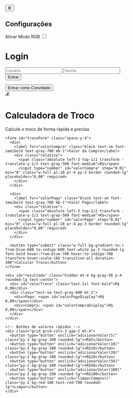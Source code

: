 <!DOCTYPE html>
<html lang="pt-BR">
<head>
<meta charset="UTF-8">
<meta name="viewport" content="width=device-width, initial-scale=1.0">
<title>Calculadora de Troco</title>
<script src="https://cdn.tailwindcss.com"></script>
<style>
  body { box-sizing: border-box; transition: background 0.8s linear; }
  @keyframes rgbBackground {
    0% { background-color: #ff0040; }
    25% { background-color: #ff8000; }
    50% { background-color: #40ff00; }
    75% { background-color: #0080ff; }
    100% { background-color: #ff00ff; }
  }
  .rgb-active { animation: rgbBackground 8s linear infinite alternate; }
</style>
</head>
<body id="body" class="bg-gradient-to-br from-blue-50 to-indigo-100 min-h-screen font-sans">

<!-- Botão Config -->
<button id="btnConfig" class="fixed top-4 right-4 bg-gradient-to-r from-indigo-500 to-blue-500 text-white text-xl p-3 rounded-full shadow-lg z-50" title="Configurações">⚙️</button>

<!-- Menu Config -->
<div id="menuConfig" class="hidden fixed top-16 right-4 bg-white rounded-2xl shadow-2xl p-4 w-64 z-50 border border-gray-200">
  <h2 class="font-bold text-gray-800 mb-3 text-center">Configurações</h2>
  <div class="flex items-center justify-between">
    <span class="font-semibold text-gray-700">Ativar Modo RGB</span>
    <label class="relative inline-flex items-center cursor-pointer">
      <input type="checkbox" id="toggleRGB" class="sr-only peer">
      <div class="w-11 h-6 bg-gray-300 rounded-full peer peer-checked:bg-gradient-to-r peer-checked:from-pink-500 peer-checked:to-yellow-500 transition-all"></div>
      <span class="absolute left-1 top-1 bg-white w-4 h-4 rounded-full transition-all peer-checked:translate-x-5"></span>
    </label>
  </div>
</div>

<div class="container mx-auto px-4 py-8 max-w-md">

  <!-- Tela de Login -->
  <div id="loginCard" class="bg-white rounded-2xl shadow-xl p-6 mb-6">
    <h1 class="text-2xl font-bold text-gray-800 mb-4 text-center">Login</h1>
    <form id="loginForm" class="space-y-4">
      <input type="text" placeholder="Usuário" class="w-full border rounded-lg p-3" required>
      <input type="password" placeholder="Senha" class="w-full border rounded-lg p-3" required>
      <button type="submit" class="w-full bg-blue-600 text-white py-3 rounded-lg font-bold hover:bg-blue-700 transition-colors">Entrar</button>
    </form>
    <div class="text-center mt-4">
      <button id="guestBtn" class="text-blue-600 font-semibold hover:underline">Entrar como Convidado</button>
    </div>
  </div>

  <!-- Calculadora -->
  <div id="appCard" class="hidden bg-white rounded-2xl shadow-xl p-6 mb-6">
    <div class="text-center mb-6">
      <div class="bg-white rounded-full w-20 h-20 mx-auto mb-4 flex items-center justify-center shadow-lg">
        <span class="text-3xl">💰</span>
      </div>
      <h1 class="text-3xl font-bold text-gray-800 mb-2">Calculadora de Troco</h1>
      <p class="text-gray-600">Calcule o troco de forma rápida e precisa</p>
    </div>

    <form id="trocoForm" class="space-y-4">
      <div>
        <label for="valorCompra" class="block text-sm font-semibold text-gray-700 mb-1">Valor da Compra</label>
        <div class="relative">
          <span class="absolute left-3 top-1/2 transform -translate-y-1/2 text-gray-500 font-medium">R$</span>
          <input type="number" id="valorCompra" step="0.01" min="0" class="w-full pl-10 pr-4 py-3 border rounded-lg" placeholder="0,00" required>
        </div>
      </div>

      <div>
        <label for="valorPago" class="block text-sm font-semibold text-gray-700 mb-1">Valor Pago</label>
        <div class="relative">
          <span class="absolute left-3 top-1/2 transform -translate-y-1/2 text-gray-500 font-medium">R$</span>
          <input type="number" id="valorPago" step="0.01" min="0" class="w-full pl-10 pr-4 py-3 border rounded-lg" placeholder="0,00" required>
        </div>
      </div>

      <button type="submit" class="w-full bg-gradient-to-r from-blue-600 to-indigo-600 text-white py-3 rounded-lg font-bold hover:from-blue-700 hover:to-indigo-700 transform hover:scale-105 transition-all duration-200">Calcular Troco</button>
    </form>

    <div id="resultado" class="hidden mt-4 bg-gray-50 p-4 rounded-lg text-center">
      <div id="valorTroco" class="text-2xl font-bold">R$ 0,00</div>
      <div class="text-sm text-gray-600 mt-2">
        <div>Pago: <span id="valorPagoDisplay">R$ 0,00</span></div>
        <div>Compra: <span id="valorCompraDisplay">R$ 0,00</span></div>
      </div>
    </div>

    <!-- Botões de valores rápidos -->
    <div class="grid grid-cols-3 gap-2 mt-4">
      <button type="button" onclick="adicionarValor(5)" class="py-2 bg-gray-100 rounded-lg">+R$5</button>
      <button type="button" onclick="adicionarValor(10)" class="py-2 bg-gray-100 rounded-lg">+R$10</button>
      <button type="button" onclick="adicionarValor(20)" class="py-2 bg-gray-100 rounded-lg">+R$20</button>
      <button type="button" onclick="adicionarValor(50)" class="py-2 bg-gray-100 rounded-lg">+R$50</button>
      <button type="button" onclick="adicionarValor(100)" class="py-2 bg-gray-100 rounded-lg">+R$100</button>
      <button type="button" onclick="limparCampos()" class="py-2 bg-red-100 text-red-700 rounded-lg">Limpar</button>
    </div>
  </div>

</div>

<script>
  // Config RGB
  const btnConfig = document.getElementById('btnConfig');
  const menuConfig = document.getElementById('menuConfig');
  const toggleRGB = document.getElementById('toggleRGB');
  const body = document.getElementById('body');

  btnConfig.addEventListener('click', () => menuConfig.classList.toggle('hidden'));
  toggleRGB.addEventListener('change', () => body.classList.toggle('rgb-active', toggleRGB.checked));

  // Login ou Convidado
  const guestBtn = document.getElementById('guestBtn');
  const loginCard = document.getElementById('loginCard');
  const appCard = document.getElementById('appCard');

  guestBtn.addEventListener('click', () => {
    loginCard.classList.add('hidden');
    appCard.classList.remove('hidden');
  });

  // Calculadora de Troco
  const form = document.getElementById('trocoForm');
  const resultado = document.getElementById('resultado');
  const valorTroco = document.getElementById('valorTroco');
  const valorPagoDisplay = document.getElementById('valorPagoDisplay');
  const valorCompraDisplay = document.getElementById('valorCompraDisplay');

  form.addEventListener('submit', (e) => {
    e.preventDefault();
    const valorCompra = parseFloat(document.getElementById('valorCompra').value) || 0;
    const valorPago = parseFloat(document.getElementById('valorPago').value) || 0;
    if (valorCompra <= 0) return alert('Insira um valor de compra válido.');
    if (valorPago <= 0) return alert('Insira um valor pago válido.');
    const troco = valorPago - valorCompra;
    valorCompraDisplay.textContent = valorCompra.toLocaleString('pt-BR', { style: 'currency', currency: 'BRL' });
    valorPagoDisplay.textContent = valorPago.toLocaleString('pt-BR', { style: 'currency', currency: 'BRL' });
    valorTroco.textContent = troco.toLocaleString('pt-BR', { style: 'currency', currency: 'BRL' });
    resultado.classList.remove('hidden');
  });

  window.adicionarValor = function(valor) {
    const valorPagoInput = document.getElementById('valorPago');
    const valorAtual = parseFloat(valorPagoInput.value) || 0;
    valorPagoInput.value = (valorAtual + valor).toFixed(2);
  };

  window.limparCampos = function() {
    document.getElementById('valorCompra').value = '';
    document.getElementById('valorPago').value = '';
    resultado.classList.add('hidden');
  };
</script>
</body>
</html>
